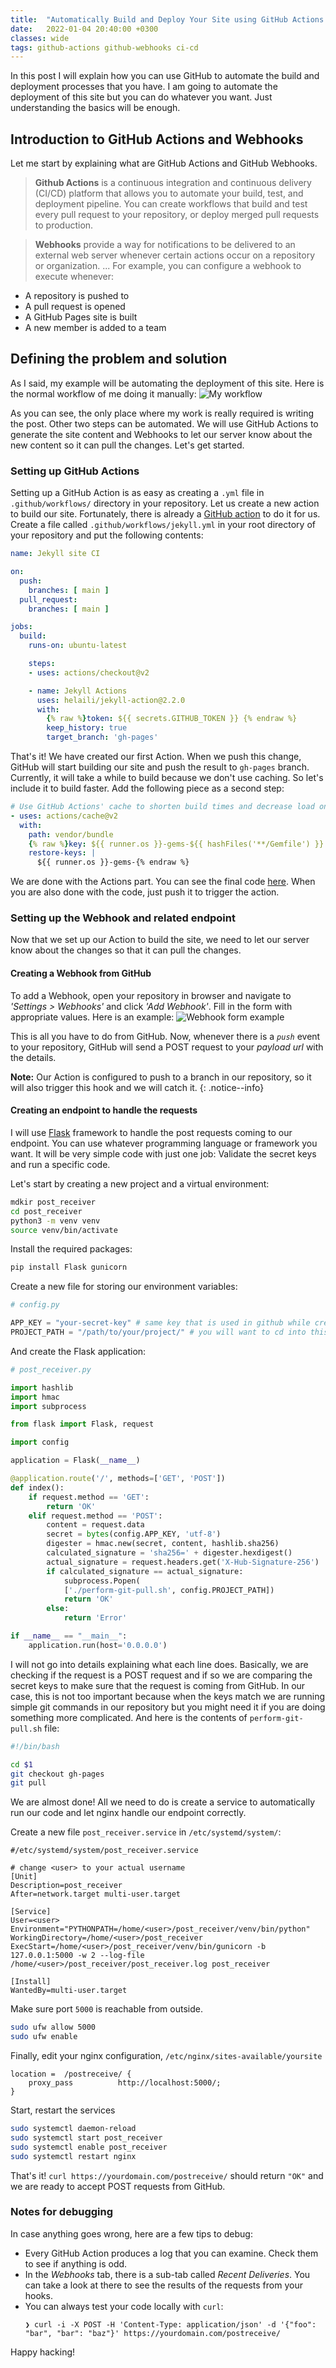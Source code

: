 ```yaml
---
title:  "Automatically Build and Deploy Your Site using GitHub Actions and Webhooks"
date:   2022-01-04 20:40:00 +0300
classes: wide
tags: github-actions github-webhooks ci-cd
---
```

In this post I will explain how you can use GitHub to automate the build and deployment processes that you have. I am going to automate the deployment of this site but you can do whatever you want. Just understanding the basics will be enough. 


## Introduction to GitHub Actions and Webhooks
Let me start by explaining what are GitHub Actions and GitHub Webhooks. 

> **Github Actions** is a continuous integration and continuous delivery (CI/CD) platform that allows you to automate your build, test, and deployment pipeline. You can create workflows that build and test every pull request to your repository, or deploy merged pull requests to production.

> **Webhooks** provide a way for notifications to be delivered to an external web server whenever certain actions occur on a repository or organization. ... For example, you can configure a webhook to execute whenever:
   - A repository is pushed to
   - A pull request is opened
   - A GitHub Pages site is built
   - A new member is added to a team


## Defining the problem and solution
As I said, my example will be automating the deployment of this site. Here is the normal workflow of me doing it manually:
![My workflow](/assets/images/gh-actions-and-webhooks/workflow.png) 

As you can see, the only place where my work is really required is writing the post. Other two steps can be automated. We will use GitHub Actions to generate the site content and Webhooks to let our server know about the new content so it can pull the changes. Let's get started. 

### Setting up GitHub Actions
Setting up a GitHub Action is as easy as creating a `.yml` file in `.github/workflows/` directory in your repository. Let us create a new action to build our site. Fortunately, there is already a [GitHub action](https://github.com/marketplace/actions/jekyll-actions) to do it for us. Create a file called `.github/workflows/jekyll.yml` in your root directory of your repository and put the following contents:
```yaml
name: Jekyll site CI

on:
  push:
    branches: [ main ]
  pull_request:
    branches: [ main ]

jobs:
  build:
    runs-on: ubuntu-latest

    steps:
    - uses: actions/checkout@v2

    - name: Jekyll Actions
      uses: helaili/jekyll-action@2.2.0
      with:
        {% raw %}token: ${{ secrets.GITHUB_TOKEN }} {% endraw %}
        keep_history: true
        target_branch: 'gh-pages'
```
That's it! We have created our first Action. When we push this change, GitHub will start building our site and push the result to `gh-pages` branch. Currently, it will take a while to build because we don't use caching. So let's include it to build faster. Add the following piece as a second step: 
```yaml
# Use GitHub Actions' cache to shorten build times and decrease load on servers
- uses: actions/cache@v2
  with:
    path: vendor/bundle
    {% raw %}key: ${{ runner.os }}-gems-${{ hashFiles('**/Gemfile') }}
    restore-keys: |
      ${{ runner.os }}-gems-{% endraw %}
```
We are done with the Actions part. You can see the final code [here](https://github.com/sahinakkaya/sahinakkayadotdev/blob/main/.github/workflows/jekyll.yml). When you are also done with the code, just push it to trigger the action.

### Setting up the Webhook and related endpoint
Now that we set up our Action to build the site, we need to let our server know about the changes so that it can pull the changes. 


#### Creating a Webhook from GitHub

To add a Webhook, open your repository in browser and navigate to *'Settings > Webhooks'* and click *'Add Webhook'*. Fill in the form with appropriate values. Here is an example:
![Webhook form example](/assets/images/gh-actions-and-webhooks/add-webhook.png)

This is all you have to do from GitHub. Now, whenever there is a *`push`* event to your repository, GitHub will send a POST request to your *payload url* with the details. 

**Note:** Our Action is configured to push to a branch in our repository, so it will also trigger this hook and we will catch it.
{: .notice--info}

#### Creating an endpoint to handle the requests
I will use [Flask](https://flask.palletsprojects.com/en/2.0.x/) framework to handle the post requests coming to our endpoint. You can use whatever programming language or framework you want. It will be very simple code with just one job: Validate the secret keys and run a specific code.

Let's start by creating a new project and a virtual environment:
```bash
mdkir post_receiver
cd post_receiver
python3 -m venv venv
source venv/bin/activate
```
Install the required packages:
```bash
pip install Flask gunicorn
```
Create a new file for storing our environment variables:
```python
# config.py

APP_KEY = "your-secret-key" # same key that is used in github while creating the webhook
PROJECT_PATH = "/path/to/your/project/" # you will want to cd into this path and perform commands such as git pull etc.
```

And create the Flask application:
```python
# post_receiver.py

import hashlib
import hmac
import subprocess

from flask import Flask, request

import config

application = Flask(__name__)

@application.route('/', methods=['GET', 'POST'])
def index():
    if request.method == 'GET':
        return 'OK'
    elif request.method == 'POST':
        content = request.data
        secret = bytes(config.APP_KEY, 'utf-8')
        digester = hmac.new(secret, content, hashlib.sha256)
        calculated_signature = 'sha256=' + digester.hexdigest()
        actual_signature = request.headers.get('X-Hub-Signature-256')
        if calculated_signature == actual_signature:
            subprocess.Popen(
            ['./perform-git-pull.sh', config.PROJECT_PATH])
            return 'OK'
        else:
            return 'Error'

if __name__ == "__main__":
    application.run(host='0.0.0.0')
```
I will not go into details explaining what each line does. Basically, we are checking if the request is a POST request and if so we are comparing the secret keys to make sure that the request is coming from GitHub. In our case, this is not too important because when the keys match we are running simple git commands in our repository but you might need it if you are doing something more complicated. And here is the contents of `perform-git-pull.sh` file:
```bash
#!/bin/bash

cd $1
git checkout gh-pages
git pull
```
We are almost done! All we need to do is create a service to automatically run our code and let nginx handle our endpoint correctly.

Create a new file `post_receiver.service` in `/etc/systemd/system/`:
```
#/etc/systemd/system/post_receiver.service

# change <user> to your actual username
[Unit]
Description=post_receiver
After=network.target multi-user.target

[Service]
User=<user>
Environment="PYTHONPATH=/home/<user>/post_receiver/venv/bin/python"
WorkingDirectory=/home/<user>/post_receiver
ExecStart=/home/<user>/post_receiver/venv/bin/gunicorn -b 127.0.0.1:5000 -w 2 --log-file /home/<user>/post_receiver/post_receiver.log post_receiver

[Install]
WantedBy=multi-user.target
```

Make sure port `5000` is reachable from outside.
```bash
sudo ufw allow 5000
sudo ufw enable
```

Finally, edit your nginx configuration, `/etc/nginx/sites-available/yoursite`
```
location =  /postreceive/ {
    proxy_pass          http://localhost:5000/;
}
```

Start, restart the services
```bash
sudo systemctl daemon-reload
sudo systemctl start post_receiver
sudo systemctl enable post_receiver
sudo systemctl restart nginx
```

That's it! `curl https://yourdomain.com/postreceive/` should return `"OK"` and we are ready to accept POST requests from GitHub. 


### Notes for debugging
In case anything goes wrong, here are a few tips to debug:
- Every GitHub Action produces a log that you can examine. Check them to see if anything is odd.
- In the *Webhooks* tab, there is a sub-tab called *Recent Deliveries*. You can take a look at there to see the results of the requests from your hooks.
- You can always test your code locally with `curl`:
  ```
  ❯ curl -i -X POST -H 'Content-Type: application/json' -d '{"foo": "bar", "bar": "baz"}' https://yourdomain.com/postreceive/
  ```

Happy hacking!


